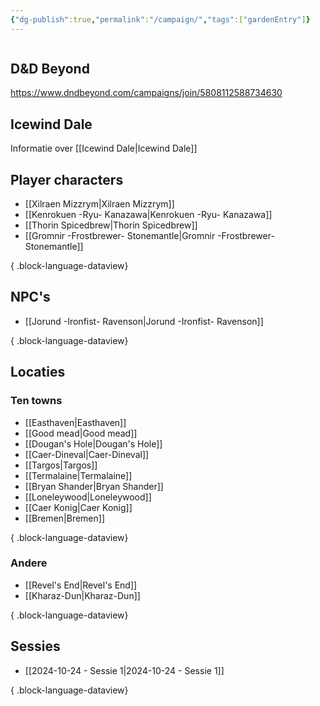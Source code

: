 ```yaml
---
{"dg-publish":true,"permalink":"/campaign/","tags":["gardenEntry"]}
---
```


```table-of-contents
```
## D&D Beyond
https://www.dndbeyond.com/campaigns/join/5808112588734630

## Icewind Dale
Informatie over [[Icewind Dale\|Icewind Dale]]

## Player characters
- [[Xilraen Mizzrym\|Xilraen Mizzrym]]
- [[Kenrokuen -Ryu- Kanazawa\|Kenrokuen -Ryu- Kanazawa]]
- [[Thorin Spicedbrew\|Thorin Spicedbrew]]
- [[Gromnir -Frostbrewer- Stonemantle\|Gromnir -Frostbrewer- Stonemantle]]

{ .block-language-dataview}

## NPC's
- [[Jorund -Ironfist- Ravenson\|Jorund -Ironfist- Ravenson]]

{ .block-language-dataview}

## Locaties
### Ten towns
- [[Easthaven\|Easthaven]]
- [[Good mead\|Good mead]]
- [[Dougan's Hole\|Dougan's Hole]]
- [[Caer-Dineval\|Caer-Dineval]]
- [[Targos\|Targos]]
- [[Termalaine\|Termalaine]]
- [[Bryan Shander\|Bryan Shander]]
- [[Loneleywood\|Loneleywood]]
- [[Caer Konig\|Caer Konig]]
- [[Bremen\|Bremen]]

{ .block-language-dataview}

### Andere
- [[Revel's End\|Revel's End]]
- [[Kharaz-Dun\|Kharaz-Dun]]

{ .block-language-dataview}

## Sessies
- [[2024-10-24 - Sessie 1\|2024-10-24 - Sessie 1]]

{ .block-language-dataview}

